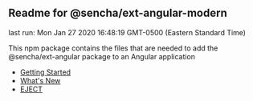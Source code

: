 ## Readme for @sencha/ext-angular-modern

last run: Mon Jan 27 2020 16:48:19 GMT-0500 (Eastern Standard Time)

This npm package contains the files that are needed to add the @sencha/ext-angular package to an Angular application

- [Getting Started](https://github.com/sencha/ext-angular/blob/ext-angular-7.1.x/packages/ext-angular-modern/GETTING_STARTED.md)
- [What's New](https://github.com/sencha/ext-angular/blob/ext-angular-7.1.x/packages/ext-angular-modern/WHATS_NEW.md)
- [EJECT](https://github.com/sencha/ext-angular/blob/ext-angular-7.1.x/packages/ext-angular-modern/EJECT.md)
